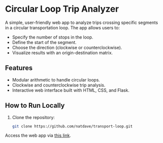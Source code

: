 # Circular Loop Trip Analyzer

A simple, user-friendly web app to analyze trips crossing specific segments in a circular transportation loop. The app allows users to:
- Specify the number of stops in the loop.
- Define the start of the segment.
- Choose the direction (clockwise or counterclockwise).
- Visualize results with an origin-destination matrix.

## Features
- Modular arithmetic to handle circular loops.
- Clockwise and counterclockwise trip analysis.
- Interactive web interface built with HTML, CSS, and Flask.

## How to Run Locally
1. Clone the repository:
   ```bash
   git clone https://github.com/natdave/transport-loop.git

Access the web app via [this link](https://natdave.github.io/transport-loop).
